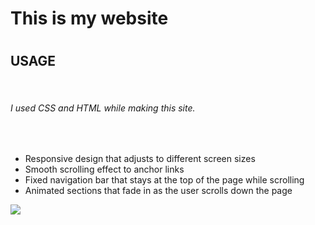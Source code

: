 <h1>This is my website <h1>

<h2>USAGE</h2> <br>
 <h6>I used CSS and HTML while making this site.</h6> <br>
 <ul>
    <li>Responsive design that adjusts to different screen sizes</li>
    <li>Smooth scrolling effect to anchor links</li>
    <li>Fixed navigation bar that stays at the top of the page while scrolling</li>
    <li>Animated sections that fade in as the user scrolls down the page  </li>
 </ul>

![](ekrann.gif)
